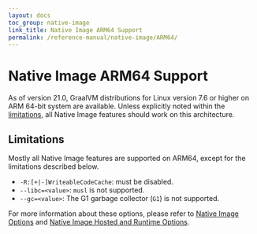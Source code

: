 ```yaml
---
layout: docs
toc_group: native-image
link_title: Native Image ARM64 Support
permalink: /reference-manual/native-image/ARM64/
---
```


# Native Image ARM64 Support

As of version 21.0, GraalVM distributions for Linux version 7.6 or higher on ARM 64-bit system are available.
Unless explicitly noted within the [limitations](#Limitations), all Native Image features should work on this architecture.

## Limitations

Mostly all Native Image features are supported on ARM64, except for the limitations described below.

* `-R:[+|-]WriteableCodeCache`: must be disabled.
* `--libc=<value>`: `musl` is not supported.
* `--gc=<value>`: The G1 garbage collector (`G1`) is not supported.

For more information about these options, please refer to [Native Image Options](Options.md) and [Native Image Hosted and Runtime Options](HostedvsRuntimeOptions.md).
